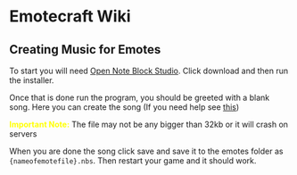 # Emotecraft Wiki

## Creating Music for Emotes

To start you will need [Open Note Block Studio](https://opennbs.org/). Click download and then run the installer.

Once that is done run the program, you should be greeted with a blank song. Here you can create the song (If you need help see [this](https://www.youtube.com/watch?v=NFXzons84U8))

<span style="color: yellow;">**Important Note:**</span> The file may not be any bigger than 32kb or it will crash on servers

When you are done the song click save and save it to the emotes folder as `{nameofemotefile}.nbs`. Then restart your game and it should work.
